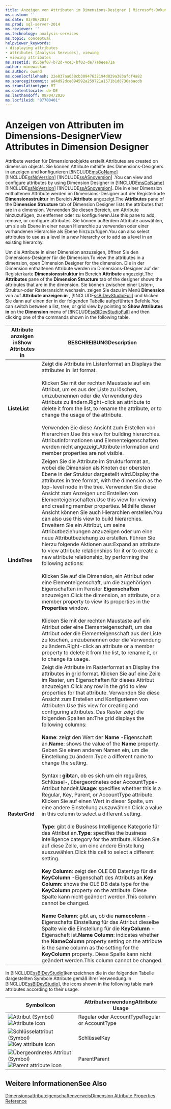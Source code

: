 ```yaml
---
title: Anzeigen von Attributen im Dimensions-Designer | Microsoft-Dokumentation
ms.custom: ''
ms.date: 03/06/2017
ms.prod: sql-server-2014
ms.reviewer: ''
ms.technology: analysis-services
ms.topic: conceptual
helpviewer_keywords:
- displaying attributes
- attributes [Analysis Services], viewing
- viewing attributes
ms.assetid: 855bef07-b72d-4ce3-bf02-de77abeee71a
author: minewiskan
ms.author: owend
ms.openlocfilehash: 22e837aa038cb30947632194d829a383afcf4a82
ms.sourcegitcommit: ad4d92dce894592a259721a1571b1d8736abacdb
ms.translationtype: MT
ms.contentlocale: de-DE
ms.lasthandoff: 08/04/2020
ms.locfileid: "87700401"
---
```

# <a name="view-attributes-in-dimension-designer"></a><span data-ttu-id="d84cd-102">Anzeigen von Attributen im Dimensions-Designer</span><span class="sxs-lookup"><span data-stu-id="d84cd-102">View Attributes in Dimension Designer</span></span>
  <span data-ttu-id="d84cd-103">Attribute werden für Dimensionsobjekte erstellt.</span><span class="sxs-lookup"><span data-stu-id="d84cd-103">Attributes are created on dimension objects.</span></span> <span data-ttu-id="d84cd-104">Sie können Attribute mithilfe des Dimensions-Designers in anzeigen und konfigurieren [!INCLUDE[msCoName](../../includes/msconame-md.md)] [!INCLUDE[ssNoVersion](../../includes/ssnoversion-md.md)] [!INCLUDE[ssASnoversion](../../includes/ssasnoversion-md.md)] .</span><span class="sxs-lookup"><span data-stu-id="d84cd-104">You can view and configure attributes by using Dimension Designer in [!INCLUDE[msCoName](../../includes/msconame-md.md)] [!INCLUDE[ssNoVersion](../../includes/ssnoversion-md.md)] [!INCLUDE[ssASnoversion](../../includes/ssasnoversion-md.md)].</span></span> <span data-ttu-id="d84cd-105">Die in einer Dimension enthaltenen Attribute werden im Dimensions-Designer auf der Registerkarte **Dimensionsstruktur** im Bereich **Attribute** angezeigt.</span><span class="sxs-lookup"><span data-stu-id="d84cd-105">The **Attributes** pane of the **Dimension Structure** tab of Dimension Designer lists the attributes that are in a dimension.</span></span> <span data-ttu-id="d84cd-106">Verwenden Sie diesen Bereich, um Attribute hinzuzufügen, zu entfernen oder zu konfigurieren.</span><span class="sxs-lookup"><span data-stu-id="d84cd-106">Use this pane to add, remove, or configure attributes.</span></span> <span data-ttu-id="d84cd-107">Sie können außerdem Attribute auswählen, um sie als Ebene in einer neuen Hierarchie zu verwenden oder einer vorhandenen Hierarchie als Ebene hinzuzufügen.</span><span class="sxs-lookup"><span data-stu-id="d84cd-107">You can also select attributes to use as a level in a new hierarchy or to add as a level in an existing hierarchy.</span></span>

 <span data-ttu-id="d84cd-108">Um die Attribute in einer Dimension anzuzeigen, öffnen Sie den Dimensions-Designer für die Dimension.</span><span class="sxs-lookup"><span data-stu-id="d84cd-108">To view the attributes in a dimension, open Dimension Designer for the dimension.</span></span> <span data-ttu-id="d84cd-109">Die in der Dimension enthaltenen Attribute werden im Dimensions-Designer auf der Registerkarte **Dimensionsstruktur** im Bereich **Attribute**  angezeigt.</span><span class="sxs-lookup"><span data-stu-id="d84cd-109">The **Attributes** pane of the **Dimension Structure**  tab of the designer shows the attributes that are in the dimension.</span></span> <span data-ttu-id="d84cd-110">Sie können zwischen einer Listen-, Struktur-oder Rasteransicht wechseln. zeigen Sie dazu im Menü **Dimension** von auf **Attribute anzeigen in** , [!INCLUDE[ssBIDevStudioFull](../../includes/ssbidevstudiofull-md.md)] und klicken Sie dann auf einen der in der folgenden Tabelle aufgeführten Befehle.</span><span class="sxs-lookup"><span data-stu-id="d84cd-110">You can switch between a list, tree, or grid view by pointing to **Show Attributes in** on the **Dimension** menu of [!INCLUDE[ssBIDevStudioFull](../../includes/ssbidevstudiofull-md.md)] and then clicking one of the commands shown in the following table.</span></span>

|<span data-ttu-id="d84cd-111">Attribute anzeigen in</span><span class="sxs-lookup"><span data-stu-id="d84cd-111">Show Attributes in</span></span>|<span data-ttu-id="d84cd-112">BESCHREIBUNG</span><span class="sxs-lookup"><span data-stu-id="d84cd-112">Description</span></span>|
|------------------------|-----------------|
|<span data-ttu-id="d84cd-113">**Liste**</span><span class="sxs-lookup"><span data-stu-id="d84cd-113">**List**</span></span>|<span data-ttu-id="d84cd-114">Zeigt die Attribute im Listenformat an.</span><span class="sxs-lookup"><span data-stu-id="d84cd-114">Displays the attributes in list format.</span></span><br /><br /> <span data-ttu-id="d84cd-115">Klicken Sie mit der rechten Maustaste auf ein Attribut, um es aus der Liste zu löschen, umzubenennen oder die Verwendung des Attributs zu ändern.</span><span class="sxs-lookup"><span data-stu-id="d84cd-115">Right-click an attribute to delete it from the list, to rename the attribute, or to change the usage of the attribute.</span></span><br /><br /> <span data-ttu-id="d84cd-116">Verwenden Sie diese Ansicht zum Erstellen von Hierarchien.</span><span class="sxs-lookup"><span data-stu-id="d84cd-116">Use this view for building hierarchies.</span></span> <span data-ttu-id="d84cd-117">Attributinformationen und Elementeigenschaften werden nicht angezeigt.</span><span class="sxs-lookup"><span data-stu-id="d84cd-117">Attribute information and member properties are not visible.</span></span>|
|<span data-ttu-id="d84cd-118">**Linde**</span><span class="sxs-lookup"><span data-stu-id="d84cd-118">**Tree**</span></span>|<span data-ttu-id="d84cd-119">Zeigen Sie die Attribute im Strukturformat an, wobei die Dimension als Knoten der obersten Ebene in der Struktur dargestellt wird.</span><span class="sxs-lookup"><span data-stu-id="d84cd-119">Display the attributes in tree format, with the dimension as the top-level node in the tree.</span></span> <span data-ttu-id="d84cd-120">Verwenden Sie diese Ansicht zum Anzeigen und Erstellen von Elementeigenschaften.</span><span class="sxs-lookup"><span data-stu-id="d84cd-120">Use this view for viewing and creating member properties.</span></span> <span data-ttu-id="d84cd-121">Mithilfe dieser Ansicht können Sie auch Hierarchien erstellen.</span><span class="sxs-lookup"><span data-stu-id="d84cd-121">You can also use this view to build hierarchies.</span></span> <span data-ttu-id="d84cd-122">Erweitern Sie ein Attribut, um seine Attributbeziehungen anzuzeigen oder um eine neue Attributbeziehung zu erstellen. Führen Sie hierzu folgende Aktionen aus:</span><span class="sxs-lookup"><span data-stu-id="d84cd-122">Expand an attribute to view attribute relationships for it or to create a new attribute relationship, by performing the following actions:</span></span><br /><br /> <span data-ttu-id="d84cd-123">Klicken Sie auf die Dimension, ein Attribut oder eine Elementeigenschaft, um die zugehörigen Eigenschaften im Fenster **Eigenschaften** anzuzeigen.</span><span class="sxs-lookup"><span data-stu-id="d84cd-123">Click the dimension, an attribute, or a member property to view its properties in the **Properties** window.</span></span><br /><br /> <span data-ttu-id="d84cd-124">Klicken Sie mit der rechten Maustaste auf ein Attribut oder eine Elementeigenschaft, um das Attribut oder die Elementeigenschaft aus der Liste zu löschen, umzubenennen oder die Verwendung zu ändern.</span><span class="sxs-lookup"><span data-stu-id="d84cd-124">Right-click an attribute or a member property to delete it from the list, to rename it, or to change its usage.</span></span>|
|<span data-ttu-id="d84cd-125">**Raster**</span><span class="sxs-lookup"><span data-stu-id="d84cd-125">**Grid**</span></span>|<span data-ttu-id="d84cd-126">Zeigt die Attribute im Rasterformat an.</span><span class="sxs-lookup"><span data-stu-id="d84cd-126">Display the attributes in grid format.</span></span> <span data-ttu-id="d84cd-127">Klicken Sie auf eine Zeile im Raster, um Eigenschaften für dieses Attribut anzuzeigen.</span><span class="sxs-lookup"><span data-stu-id="d84cd-127">Click any row in the grid to view properties for that attribute.</span></span>  <span data-ttu-id="d84cd-128">Verwenden Sie diese Ansicht zum Erstellen und Konfigurieren von Attributen.</span><span class="sxs-lookup"><span data-stu-id="d84cd-128">Use this view for creating and configuring attributes.</span></span> <span data-ttu-id="d84cd-129">Das Raster zeigt die folgenden Spalten an:</span><span class="sxs-lookup"><span data-stu-id="d84cd-129">The grid displays the following columns:</span></span><br /><br /> <span data-ttu-id="d84cd-130">**Name**: zeigt den Wert der **Name** -Eigenschaft an.</span><span class="sxs-lookup"><span data-stu-id="d84cd-130">**Name**: shows the value of the **Name** property.</span></span> <span data-ttu-id="d84cd-131">Geben Sie einen anderen Namen ein, um die Einstellung zu ändern.</span><span class="sxs-lookup"><span data-stu-id="d84cd-131">Type a different name to change the setting.</span></span><br /><br /> <span data-ttu-id="d84cd-132">Syntax **: gibt**an, ob es sich um ein reguläres, Schlüssel-, übergeordnetes oder AccountType-Attribut handelt.</span><span class="sxs-lookup"><span data-stu-id="d84cd-132">**Usage**: specifies whether this is a Regular, Key, Parent, or AccountType attribute.</span></span> <span data-ttu-id="d84cd-133">Klicken Sie auf einen Wert in dieser Spalte, um eine andere Einstellung auszuwählen.</span><span class="sxs-lookup"><span data-stu-id="d84cd-133">Click a value in this column to select a different setting.</span></span><br /><br /> <span data-ttu-id="d84cd-134">**Type**: gibt die Business Intelligence Kategorie für das Attribut an.</span><span class="sxs-lookup"><span data-stu-id="d84cd-134">**Type**: specifies the business intelligence category for the attribute.</span></span> <span data-ttu-id="d84cd-135">Klicken Sie auf diese Zelle, um eine andere Einstellung auszuwählen.</span><span class="sxs-lookup"><span data-stu-id="d84cd-135">Click this cell to select a different setting.</span></span><br /><br /> <span data-ttu-id="d84cd-136">**Key Column**: zeigt den OLE DB Datentyp für die **KeyColumn** -Eigenschaft des Attributs an.</span><span class="sxs-lookup"><span data-stu-id="d84cd-136">**Key Column**: shows the OLE DB data type for the **KeyColumn** property on the attribute.</span></span> <span data-ttu-id="d84cd-137">Diese Spalte kann nicht geändert werden.</span><span class="sxs-lookup"><span data-stu-id="d84cd-137">This column cannot be changed.</span></span><br /><br /> <span data-ttu-id="d84cd-138">**Name Column**: gibt an, ob die **namecolenn** -Eigenschafts Einstellung für das Attribut dieselbe Spalte wie die Einstellung für die **KeyColumn** -Eigenschaft ist.</span><span class="sxs-lookup"><span data-stu-id="d84cd-138">**Name Column**: indicates whether the **NameColumn** property setting on the attribute is the same column as the setting for the **KeyColumn** property.</span></span> <span data-ttu-id="d84cd-139">Diese Spalte kann nicht geändert werden.</span><span class="sxs-lookup"><span data-stu-id="d84cd-139">This column cannot be changed.</span></span>|

 <span data-ttu-id="d84cd-140">In [!INCLUDE[ssBIDevStudio](../../includes/ssbidevstudio-md.md)]kennzeichnen die in der folgenden Tabelle dargestellten Symbole Attribute gemäß ihrer Verwendung.</span><span class="sxs-lookup"><span data-stu-id="d84cd-140">In [!INCLUDE[ssBIDevStudio](../../includes/ssbidevstudio-md.md)], the icons shown in the following table mark attributes according to their usage.</span></span>

|<span data-ttu-id="d84cd-141">Symbol</span><span class="sxs-lookup"><span data-stu-id="d84cd-141">Icon</span></span>|<span data-ttu-id="d84cd-142">Attributverwendung</span><span class="sxs-lookup"><span data-stu-id="d84cd-142">Attribute Usage</span></span>|
|----------|---------------------|
|<span data-ttu-id="d84cd-143">![Attribut (Symbol)](../media/as-icon-attribute.gif "Attribut (Symbol)")</span><span class="sxs-lookup"><span data-stu-id="d84cd-143">![Attribute icon](../media/as-icon-attribute.gif "Attribute icon")</span></span>|<span data-ttu-id="d84cd-144">Regular oder AccountType</span><span class="sxs-lookup"><span data-stu-id="d84cd-144">Regular or AccountType</span></span>|
|<span data-ttu-id="d84cd-145">![Schlüsselattribut (Symbol)](../media/as-icon-key-attribute.gif "Schlüsselattribut (Symbol)")</span><span class="sxs-lookup"><span data-stu-id="d84cd-145">![Key attribute icon](../media/as-icon-key-attribute.gif "Key attribute icon")</span></span>|<span data-ttu-id="d84cd-146">Schlüssel</span><span class="sxs-lookup"><span data-stu-id="d84cd-146">Key</span></span>|
|<span data-ttu-id="d84cd-147">![Übergeordnetes Attribut (Symbol)](../media/as-icon-parent-attribute.gif "Übergeordnetes Attribut (Symbol)")</span><span class="sxs-lookup"><span data-stu-id="d84cd-147">![Parent attribute icon](../media/as-icon-parent-attribute.gif "Parent attribute icon")</span></span>|<span data-ttu-id="d84cd-148">Parent</span><span class="sxs-lookup"><span data-stu-id="d84cd-148">Parent</span></span>|

## <a name="see-also"></a><span data-ttu-id="d84cd-149">Weitere Informationen</span><span class="sxs-lookup"><span data-stu-id="d84cd-149">See Also</span></span>
 [<span data-ttu-id="d84cd-150">Dimensionsattributeigenschaftenverweis</span><span class="sxs-lookup"><span data-stu-id="d84cd-150">Dimension Attribute Properties Reference</span></span>](dimension-attribute-properties-reference.md)


